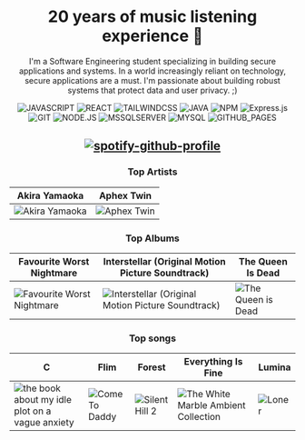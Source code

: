 <div align="center">
<h1> 20 years of music listening experience 🦻 </h1>

I'm a Software Engineering student specializing in building secure applications and systems.  In a world increasingly reliant on technology, secure applications are a must.  I'm passionate about building robust systems that protect data and user privacy. ;)

![JAVASCRIPT](https://img.shields.io/badge/JavaScript-F7DF1E?style=for-the-badge&logo=javascript&logoColor=black)
![REACT](https://img.shields.io/badge/React-20232A?style=for-the-badge&logo=react&logoColor=61DAFB)
![TAILWINDCSS](https://img.shields.io/badge/Tailwind_CSS-38B2AC?style=for-the-badge&logo=tailwind-css&logoColor=white)
![JAVA](https://img.shields.io/badge/Java-ED8B00?style=for-the-badge&logo=openjdk&logoColor=white)
![NPM](https://img.shields.io/badge/NPM-%23CB3837.svg?style=for-the-badge&logo=npm&logoColor=white) ![Express.js](https://img.shields.io/badge/express.js-%23404d59.svg?style=for-the-badge&logo=express&logoColor=%2361DAFB)
![GIT](https://img.shields.io/badge/GIT-E44C30?style=for-the-badge&logo=git&logoColor=white)
![NODE.JS](https://img.shields.io/badge/Node.js-43853D?style=for-the-badge&logo=node.js&logoColor=white)
![MSSQLSERVER](https://img.shields.io/badge/Microsoft_SQL_Server-CC2927?style=for-the-badge&logo=microsoft-sql-server&logoColor=white)
![MYSQL](https://img.shields.io/badge/MySQL-00000F?style=for-the-badge&logo=mysql&logoColor=white)
![GITHUB_PAGES](https://img.shields.io/badge/github%20pages-121013?style=for-the-badge&logo=github&logoColor=white)

## [![spotify-github-profile](https://spotify-github-profile.kittinanx.com/api/view?uid=v3c95tfczazkz9wqsttgv6vm7&cover_image=true&theme=default&show_offline=false&background_color=121212&interchange=false)](https://github.com/kittinan/spotify-github-profile)

### Top Artists

| Akira Yamaoka | Aphex Twin |
| --- | --- |
| ![Akira Yamaoka](https://i.scdn.co/image/ab67616d0000b27330f7a8628bd1b67c0ee5c817) | ![Aphex Twin](https://i.scdn.co/image/ab6761610000e5ebaa3c91d792eb520a5d58daa5)

### Top Albums

| Favourite Worst Nightmare | Interstellar (Original Motion Picture Soundtrack) | The Queen Is Dead |
| --- | --- | --- |
| ![Favourite Worst Nightmare](https://i.scdn.co/image/ab67616d0000b273b1f8da74f225fa1225cdface) | ![Interstellar (Original Motion Picture Soundtrack)](https://i.scdn.co/image/ab67616d0000b273ac29a65e7ffcfa6f9cb0d342) | ![The Queen is Dead](https://i.scdn.co/image/ab67616d0000b273ada101c2e9e97feb8fae37a9)

### Top songs

| C | Flim | Forest | Everything Is Fine | Lumina |
| --- | --- | --- | --- | --- |
| ![the book about my idle plot on a vague anxiety](https://i.scdn.co/image/ab67616d0000b273b5a7cac5f838dcd77512037d) | ![Come To Daddy](https://i.scdn.co/image/ab67616d0000b273c4d5de8930bbc762a68c0bc7) | ![Silent Hill 2](https://i.scdn.co/image/ab67616d0000b27330f7a8628bd1b67c0ee5c817) | ![The White Marble Ambient Collection](https://i.scdn.co/image/ab67616d0000b273120000c9be1b540933bd55a0) | ![Loner](https://i.scdn.co/image/ab67616d00001e023f437976bcd18320e76e175e)
